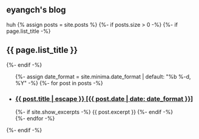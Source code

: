 ## eyangch's blog

huh
{% assign posts = site.posts %}
{%- if posts.size > 0 -%}
  {%- if page.list_title -%}
    <h2 class="post-list-heading">{{ page.list_title }}</h2>
  {%- endif -%}
  <ul class="post-list">
    {%- assign date_format = site.minima.date_format | default: "%b %-d, %Y" -%}
    {%- for post in posts -%}
    <li>
      <h3>
        <a class="post-link" href="{{ post.url | relative_url }}">
          {{ post.title | escape }} [{{ post.date | date: date_format }}]
        </a>
      </h3>
      {%- if site.show_excerpts -%}
        {{ post.excerpt }}
      {%- endif -%}
    </li>
    {%- endfor -%}
  </ul>
{%- endif -%}
